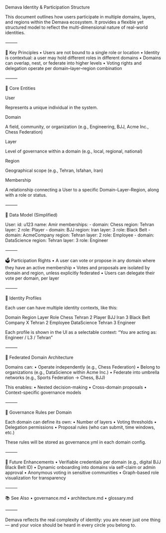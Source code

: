 Demava Identity & Participation Structure

This document outlines how users participate in multiple domains, layers, and regions within the Demava ecosystem. It provides a flexible yet structured model to reflect the multi-dimensional nature of real-world identities.

⸻

🧠 Key Principles
	•	Users are not bound to a single role or location
	•	Identity is contextual: a user may hold different roles in different domains
	•	Domains can overlap, nest, or federate into higher levels
	•	Voting rights and delegation operate per domain–layer–region combination

⸻

🧩 Core Entities

User

Represents a unique individual in the system.

Domain

A field, community, or organization (e.g., Engineering, BJJ, Acme Inc., Chess Federation)

Layer

Level of governance within a domain (e.g., local, regional, national)

Region

Geographical scope (e.g., Tehran, Isfahan, Iran)

Membership

A relationship connecting a User to a specific Domain–Layer–Region, along with a role or status.

⸻

🧱 Data Model (Simplified)

User:
  id: u123
  name: Amir
  memberships:
    - domain: Chess
      region: Tehran
      layer: 2
      role: Player
    - domain: BJJ
      region: Iran
      layer: 3
      role: Black Belt
    - domain: AcmeCompany
      region: Tehran
      layer: 2
      role: Employee
    - domain: DataScience
      region: Tehran
      layer: 3
      role: Engineer


⸻

🗳️ Participation Rights
	•	A user can vote or propose in any domain where they have an active membership
	•	Votes and proposals are isolated by domain and region, unless explicitly federated
	•	Users can delegate their vote per domain, per layer

⸻

🧠 Identity Profiles

Each user can have multiple identity contexts, like this:

Domain	Region	Layer	Role
Chess	Tehran	2	Player
BJJ	Iran	3	Black Belt
Company X	Tehran	2	Employee
DataScience	Tehran	3	Engineer

Each profile is shown in the UI as a selectable context: “You are acting as: Engineer / L3 / Tehran”

⸻

🧩 Federated Domain Architecture

Domains can:
	•	Operate independently (e.g., Chess Federation)
	•	Belong to organizations (e.g., DataScience within Acme Inc.)
	•	Federate into umbrella networks (e.g., Sports Federation → Chess, BJJ)

This enables:
	•	Nested decision-making
	•	Cross-domain proposals
	•	Context-specific governance models

⸻

🧠 Governance Rules per Domain

Each domain can define its own:
	•	Number of layers
	•	Voting thresholds
	•	Delegation permissions
	•	Proposal rules (who can submit, time windows, etc.)

These rules will be stored as governance.yml in each domain config.

⸻

🔐 Future Enhancements
	•	Verifiable credentials per domain (e.g., digital BJJ Black Belt ID)
	•	Dynamic onboarding into domains via self-claim or admin approval
	•	Anonymous voting in sensitive communities
	•	Graph-based role visualization for transparency

⸻

📚 See Also
	•	governance.md
	•	architecture.md
	•	glossary.md

⸻

Demava reflects the real complexity of identity: you are never just one thing — and your voice should be heard in every circle you belong to.